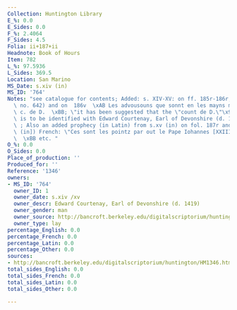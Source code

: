 ```yaml
---
Collection: Huntington Library
E_%: 0.0
E_Sides: 0.0
F_%: 2.4064
F_Sides: 4.5
Folia: ii+187+ii
Headnote: Book of Hours
Item: 782
L_%: 97.5936
L_Sides: 369.5
Location: San Marino
MS_Date: s.xiv (in)
MS_ID: '764'
Notes: "see catalogue for contents; Added: s. XIV-XV: on ff. 185r-186r,  Trental (Dean\
  \ no. 642) and on  186v  \xAB Les advousouns que sonnt en les mayns mon sieur le\
  \ c. de D.  \xBB; \"it has been suggested that the \"count de D.\"\x9D on f. 186v\
  \ is to be identified with Edward Courtenay, Earl of Devonshire (d. 1419).\"\x9D\
  \ ; Also an added prophecy (in Latin) from s.xv (in) on fol. 187r and added [s.xv\
  \ (in]) French: \"Ces sont les pointz par out le Pape Iohannes [XXIII] feu deposez\
  \  \xBB etc. "
O_%: 0.0
O_Sides: 0.0
Place_of_production: ''
Produced_for: ''
Reference: '1346'
owners:
- MS_ID: '764'
  owner_ID: 1
  owner_date: s.xiv /xv
  owner_descr: Edward Courtenay, Earl of Devonshire (d. 1419)
  owner_gender: man
  owner_source: http://bancroft.berkeley.edu/digitalscriptorium/huntington/HM1346.html
  owner_type: lay
percentage_English: 0.0
percentage_French: 0.0
percentage_Latin: 0.0
percentage_Other: 0.0
sources:
- http://bancroft.berkeley.edu/digitalscriptorium/huntington/HM1346.html
total_sides_English: 0.0
total_sides_French: 0.0
total_sides_Latin: 0.0
total_sides_Other: 0.0

---
```

